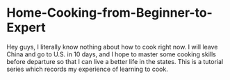 # Home-Cooking-from-Beginner-to-Expert

Hey guys, I literally know nothing about how to cook right now. I will leave China and go to U.S. in 10 days, and I hope to master some cooking skills before departure so that I can live a better life in the states. This is a tutorial series which records my experience of learning to cook.
